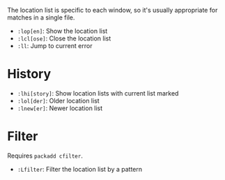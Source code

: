 The location list is specific to each window, so it's usually appropriate for matches in a single file.

- `:lop[en]`: Show the location list
- `:lcl[ose]`: Close the location list
- `:ll`: Jump to current error

# History

- `:lhi[story]`: Show location lists with current list marked
- `:lol[der]`: Older location list
- `:lnew[er]`: Newer location list

# Filter

Requires `packadd cfilter`.

- `:Lfilter`: Filter the location list by a pattern
